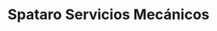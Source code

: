 ---
title: "Spataro Servicios Mecánicos"
url: /neuquen/spataro-servicios-mecanicos/
shop: Autowerkstatt
---